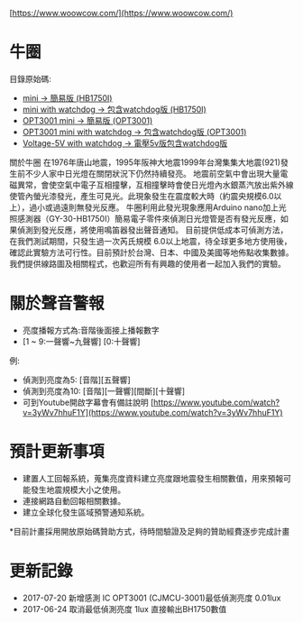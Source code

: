 [https://www.woowcow.com/](https://www.woowcow.com/)

# 牛圈

目錄原始碼:
 * [mini → 簡易版 (HB1750I)](https://github.com/woowcow/mini/tree/master/mini)
 * [mini with watchdog → 包含watchdog版 (HB1750I)](https://github.com/woowcow/mini/tree/master/mini%20with%20watchdog)
 * [OPT3001 mini → 簡易版 (OPT3001)](https://github.com/woowcow/mini/tree/master/OPT3001%20mini)
 * [OPT3001 mini with watchdog → 包含watchdog版 (OPT3001)](https://github.com/woowcow/mini/tree/master/OPT3001%20mini%20with%20watchdog)
 * [Voltage-5V with watchdog → 電壓5v版包含watchdog版](https://github.com/woowcow/mini/tree/master/Voltage-5V%20with%20watchdog)

關於牛圈
在1976年唐山地震，1995年阪神大地震1999年台灣集集大地震(921)發生前不少人家中日光燈在關閉狀況下仍然持續發亮。 地震前空氣中會出現大量電磁異常，會使空氣中電子互相撞擊，互相撞擊時會使日光燈內水銀蒸汽放出紫外線使管內螢光漆發光，產生可見光。此現象發生在震度較大時（約震央規模6.0以上），過小或過遠則無發光反應。
牛圈利用此發光現象應用Arduino nano加上光照感測器（GY-30-HB1750I）簡易電子零件來偵測日光燈管是否有發光反應，如果偵測到發光反應，將使用鳴笛器發出聲音通知。 目前提供低成本可偵測方法，在我們測試期間，只發生過一次芮氏規模 6.0以上地震，待全球更多地方使用後，確認此實驗方法可行性。目前預計於台灣、日本、中國及美國等地佈點收集數據。我們提供線路圖及相關程式，也歡迎所有有興趣的使用者一起加入我們的實驗。 

# 關於聲音警報
 * 亮度播報方式為:音階後面接上播報數字
 * [1 ~ 9:一聲響~九聲響] [0:十聲響]

例: 
 * 偵測到亮度為5: [音階][五聲響] 
 * 偵測到亮度為10: [音階][一聲響][間斷][十聲響]
 * 可到Youtube開啟字幕會有備註說明
[https://www.youtube.com/watch?v=3yWv7hhuF1Y](https://www.youtube.com/watch?v=3yWv7hhuF1Y)


# 預計更新事項

 * 建置人工回報系統，蒐集亮度資料建立亮度跟地震發生相關數值，用來預報可能發生地震規模大小之使用。
 * 連接網路自動回報相關數據。
 * 建立全球化發生區域預警通知系統。

*目前計畫採用開放原始碼贊助方式，待時間驗證及足夠的贊助經費逐步完成計畫

# 更新記錄
 * 2017-07-20 新增感測 IC OPT3001 (CJMCU-3001)最低偵測亮度 0.01lux
 * 2017-06-24 取消最低偵測亮度 1lux 直接輸出BH1750數值